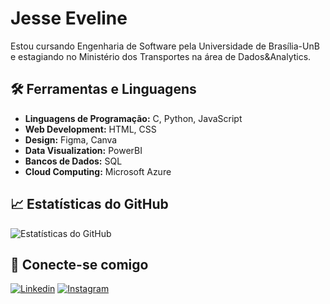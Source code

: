 # Jesse Eveline

Estou cursando Engenharia de Software pela Universidade de Brasília-UnB e estagiando no Ministério dos Transportes na área de Dados&Analytics.

## 🛠️ Ferramentas e Linguagens

- **Linguagens de Programação:** C, Python, JavaScript
- **Web Development:** HTML, CSS
- **Design:** Figma, Canva
- **Data Visualization:** PowerBI
- **Bancos de Dados:** SQL
- **Cloud Computing:** Microsoft Azure

## 📈 Estatísticas do GitHub

![Estatísticas do GitHub](https://github-readme-stats.vercel.app/api?username=xzxjesse&show_icons=true&count_private=true&theme=dark)

## 🔗 Conecte-se comigo

[![Linkedin](https://img.shields.io/badge/LinkedIn-Jesse%20Eveline-blue)](https://www.linkedin.com/in/xzxjesse/)
[![Instagram](https://img.shields.io/badge/Instagram-%40seu_usuario-purple)](https://www.instagram.com/xzxjesse/)
